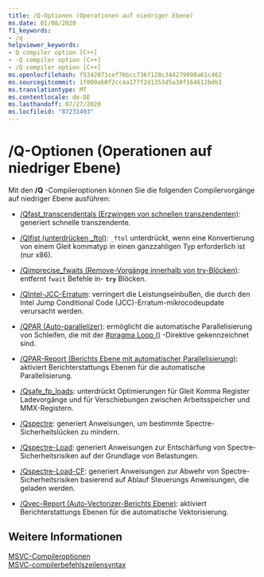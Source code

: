 ```yaml
---
title: /Q-Optionen (Operationen auf niedriger Ebene)
ms.date: 01/08/2020
f1_keywords:
- /q
helpviewer_keywords:
- Q compiler option [C++]
- -Q compiler option [C++]
- /Q compiler option [C++]
ms.openlocfilehash: f5342071cef76bcc736f128c344279898a61c462
ms.sourcegitcommit: 1f009ab0f2cc4a177f2d1353d5a38f164612bdb1
ms.translationtype: MT
ms.contentlocale: de-DE
ms.lasthandoff: 07/27/2020
ms.locfileid: "87231493"
---
```

# <a name="q-options-low-level-operations"></a>/Q-Optionen (Operationen auf niedriger Ebene)

Mit den **/Q** -Compileroptionen können Sie die folgenden Compilervorgänge auf niedriger Ebene ausführen:

- [/Qfast_transcendentals (Erzwingen von schnellen transzendenten)](qfast-transcendentals-force-fast-transcendentals.md): generiert schnelle transzendente.

- [/QIfist (unterdrücken _ftol)](qifist-suppress-ftol.md): `_ftol` unterdrückt, wenn eine Konvertierung von einem Gleit kommatyp in einen ganzzahligen Typ erforderlich ist (nur x86).

- [/Qimprecise_fwaits (Remove-Vorgänge innerhalb von try-Blöcken)](qimprecise-fwaits-remove-fwaits-inside-try-blocks.md): entfernt `fwait` Befehle in- **`try`** Blöcken.

- [/QIntel-JCC-Erratum](qintel-jcc-erratum.md): verringert die Leistungseinbußen, die durch den Intel Jump Conditional Code (JCC)-Erratum-mikrocodeupdate verursacht werden.

- [/QPAR (Auto-parallelizer)](qpar-auto-parallelizer.md): ermöglicht die automatische Parallelisierung von Schleifen, die mit der [#pragma Loop ()](../../preprocessor/loop.md) -Direktive gekennzeichnet sind.

- [/QPAR-Report (Berichts Ebene mit automatischer Parallelisierung)](qpar-report-auto-parallelizer-reporting-level.md): aktiviert Berichterstattungs Ebenen für die automatische Parallelisierung.

- [/Qsafe_fp_loads](qsafe-fp-loads.md): unterdrückt Optimierungen für Gleit Komma Register Ladevorgänge und für Verschiebungen zwischen Arbeitsspeicher und MMX-Registern.

- [/Qspectre](qspectre.md): generiert Anweisungen, um bestimmte Spectre-Sicherheitslücken zu mindern.

- [/Qspectre-Load](qspectre-load.md): generiert Anweisungen zur Entschärfung von Spectre-Sicherheitsrisiken auf der Grundlage von Belastungen.

- [/Qspectre-Load-CF](qspectre-load-cf.md): generiert Anweisungen zur Abwehr von Spectre-Sicherheitsrisiken basierend auf Ablauf Steuerungs Anweisungen, die geladen werden.

- [/Qvec-Report (Auto-Vectorizer-Berichts Ebene)](qvec-report-auto-vectorizer-reporting-level.md): aktiviert Berichterstattungs Ebenen für die automatische Vektorisierung.

## <a name="see-also"></a>Weitere Informationen

[MSVC-Compileroptionen](compiler-options.md)<br/>
[MSVC-compilerbefehlszeilensyntax](compiler-command-line-syntax.md)
